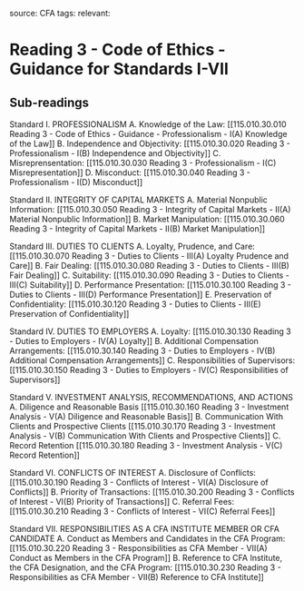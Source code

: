 source: CFA
tags: 
relevant: 

# Reading 3 - Code of Ethics - Guidance for Standards I-VII

## Sub-readings

Standard I. PROFESSIONALISM
	A. Knowledge of the Law: [[115.010.30.010 Reading 3 - Code of Ethics - Guidance - Professionalism - I(A) Knowledge of the Law]]
	B. Independence and Objectivity: [[115.010.30.020 Reading 3 - Professionalism - I(B) Independence and Objectivity]]
	C. Misreprensentation: [[115.010.30.030 Reading 3 - Professionalism - I(C) Misrepresentation]]
	D. Misconduct: [[115.010.30.040 Reading 3 - Professionalism - I(D) Misconduct]]
	
Standard II. INTEGRITY OF CAPITAL MARKETS
	A. Material Nonpublic Information: [[115.010.30.050 Reading 3 - Integrity of Capital Markets - II(A) Material Nonpublic Information]]
	B. Market Manipulation: [[115.010.30.060 Reading 3 - Integrity of Capital Markets - II(B) Market Manipulation]]
	
Standard III. DUTIES TO CLIENTS
	A. Loyalty, Prudence, and Care: [[115.010.30.070 Reading 3 - Duties to Clients - III(A) Loyalty Prudence and Care]]
	B. Fair Dealing: [[115.010.30.080 Reading 3 - Duties to Clients - III(B) Fair Dealing]]
	C. Suitability: [[115.010.30.090 Reading 3 - Duties to Clients - III(C) Suitability]]
	D. Performance Presentation: [[115.010.30.100 Reading 3 - Duties to Clients - III(D) Performance Presentation]]
	E. Preservation of Confidentiality: [[115.010.30.120 Reading 3 - Duties to Clients - III(E) Preservation of Confidentiality]]

Standard IV. DUTIES TO EMPLOYERS
	A. Loyalty: [[115.010.30.130 Reading 3 - Duties to Employers - IV(A) Loyalty]]
	B. Additional Compensation Arrangements: [[115.010.30.140 Reading 3 - Duties to Employers - IV(B) Additional Compensation Arrangements]]
	C. Responsibilities of Supervisors: [[115.010.30.150 Reading 3 - Duties to Employers - IV(C) Responsibilities of Supervisors]]

Standard V. INVESTMENT ANALYSIS, RECOMMENDATIONS, AND ACTIONS
	A. Diligence and Reasonable Basis [[115.010.30.160 Reading 3 - Investment Analysis - V(A) Diligence and Reasonable Basis]]
	B. Communication With Clients and Prospective Clients [[115.010.30.170 Reading 3 - Investment Analysis - V(B) Communication With Clients and Prospective Clients]]
	C. Record Retention [[115.010.30.180 Reading 3 - Investment Analysis - V(C) Record Retention]]

Standard VI. CONFLICTS OF INTEREST
	A. Disclosure of Conflicts: [[115.010.30.190 Reading 3 - Conflicts of Interest - VI(A) Disclosure of Conflicts]]
	B. Priority of Transactions: [[115.010.30.200 Reading 3 - Conflicts of Interest - VI(B) Priority of Transactions]]
	C. Referral Fees: [[115.010.30.210 Reading 3 - Conflicts of Interest - VI(C) Referral Fees]]

Standard VII. RESPONSIBILITIES AS A CFA INSTITUTE MEMBER OR CFA CANDIDATE
	A. Conduct as Members and Candidates in the CFA Program: [[115.010.30.220 Reading 3 - Responsibilities as CFA Member - VII(A) Conduct as Members in the CFA Program]]
	B. Reference to CFA Institute, the CFA Designation, and the CFA Program: [[115.010.30.230 Reading 3 - Responsibilities as CFA Member - VII(B) Reference to CFA Institute]]